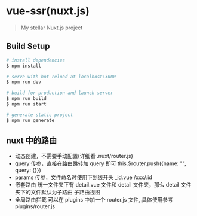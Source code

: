 # vue-ssr(nuxt.js)

> My stellar Nuxt.js project

## Build Setup

```bash
# install dependencies
$ npm install

# serve with hot reload at localhost:3000
$ npm run dev

# build for production and launch server
$ npm run build
$ npm run start

# generate static project
$ npm run generate
```


## nuxt 中的路由
* 动态创建，不需要手动配置(详细看 .nuxt/router.js)
* query 传参，直接在路由跳转加 query 即可   this.\$router.push({name: "", query: {}})
* params 传参，文件命名时使用下划线开头    _id.vue /xxx/:id
* 嵌套路由 统一文件夹下有 detail.vue 文件和 detail 文件夹，那么 detail 文件夹下的文件默认为子路由  子路由视图 <nuxt-child />
* 全局路由拦截 可以在 plugins 中加一个 router.js 文件, 具体使用参考 plugins/router.js